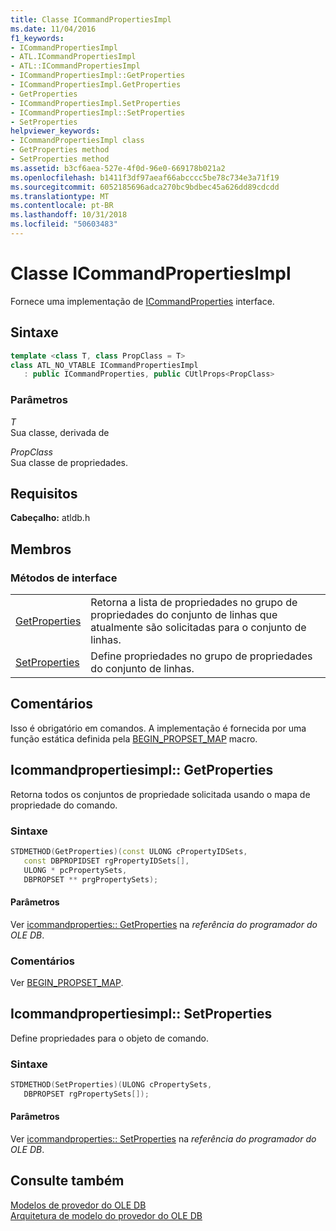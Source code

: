 ```yaml
---
title: Classe ICommandPropertiesImpl
ms.date: 11/04/2016
f1_keywords:
- ICommandPropertiesImpl
- ATL.ICommandPropertiesImpl
- ATL::ICommandPropertiesImpl
- ICommandPropertiesImpl::GetProperties
- ICommandPropertiesImpl.GetProperties
- GetProperties
- ICommandPropertiesImpl.SetProperties
- ICommandPropertiesImpl::SetProperties
- SetProperties
helpviewer_keywords:
- ICommandPropertiesImpl class
- GetProperties method
- SetProperties method
ms.assetid: b3cf6aea-527e-4f0d-96e0-669178b021a2
ms.openlocfilehash: b1411f3df97aeaf66abcccc5be78c734e3a71f19
ms.sourcegitcommit: 6052185696adca270bc9bdbec45a626dd89cdcdd
ms.translationtype: MT
ms.contentlocale: pt-BR
ms.lasthandoff: 10/31/2018
ms.locfileid: "50603483"
---
```

# <a name="icommandpropertiesimpl-class"></a>Classe ICommandPropertiesImpl

Fornece uma implementação de [ICommandProperties](/previous-versions/windows/desktop/ms723044) interface.

## <a name="syntax"></a>Sintaxe

```cpp
template <class T, class PropClass = T>
class ATL_NO_VTABLE ICommandPropertiesImpl
   : public ICommandProperties, public CUtlProps<PropClass>
```

### <a name="parameters"></a>Parâmetros

*T*<br/>
Sua classe, derivada de

*PropClass*<br/>
Sua classe de propriedades.

## <a name="requirements"></a>Requisitos

**Cabeçalho:** atldb.h

## <a name="members"></a>Membros

### <a name="interface-methods"></a>Métodos de interface

|||
|-|-|
|[GetProperties](#getproperties)|Retorna a lista de propriedades no grupo de propriedades do conjunto de linhas que atualmente são solicitadas para o conjunto de linhas.|
|[SetProperties](#setproperties)|Define propriedades no grupo de propriedades do conjunto de linhas.|

## <a name="remarks"></a>Comentários

Isso é obrigatório em comandos. A implementação é fornecida por uma função estática definida pela [BEGIN_PROPSET_MAP](../../data/oledb/begin-propset-map.md) macro.

## <a name="getproperties"></a> Icommandpropertiesimpl:: GetProperties

Retorna todos os conjuntos de propriedade solicitada usando o mapa de propriedade do comando.

### <a name="syntax"></a>Sintaxe

```cpp
STDMETHOD(GetProperties)(const ULONG cPropertyIDSets, 
   const DBPROPIDSET rgPropertyIDSets[], 
   ULONG * pcPropertySets, 
   DBPROPSET ** prgPropertySets);
```

#### <a name="parameters"></a>Parâmetros

Ver [icommandproperties:: GetProperties](/previous-versions/windows/desktop/ms723119) na *referência do programador do OLE DB*.

### <a name="remarks"></a>Comentários

Ver [BEGIN_PROPSET_MAP](../../data/oledb/begin-propset-map.md).

## <a name="setproperties"></a> Icommandpropertiesimpl:: SetProperties

Define propriedades para o objeto de comando.

### <a name="syntax"></a>Sintaxe

```cpp
STDMETHOD(SetProperties)(ULONG cPropertySets, 
   DBPROPSET rgPropertySets[]);
```

#### <a name="parameters"></a>Parâmetros

Ver [icommandproperties:: SetProperties](/previous-versions/windows/desktop/ms711497) na *referência do programador do OLE DB*.

## <a name="see-also"></a>Consulte também

[Modelos de provedor do OLE DB](../../data/oledb/ole-db-provider-templates-cpp.md)<br/>
[Arquitetura de modelo do provedor do OLE DB](../../data/oledb/ole-db-provider-template-architecture.md)